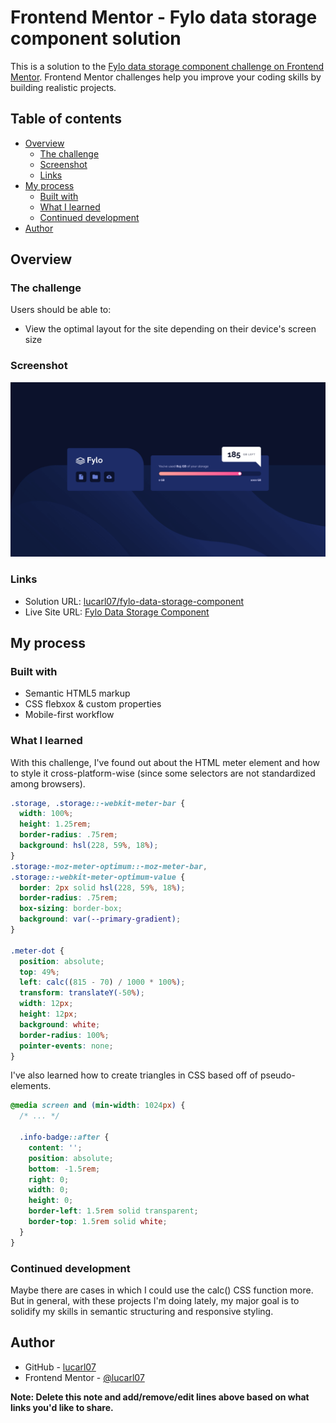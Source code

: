 # Frontend Mentor - Fylo data storage component solution

This is a solution to the [Fylo data storage component challenge on Frontend Mentor](https://www.frontendmentor.io/challenges/fylo-data-storage-component-1dZPRbV5n). Frontend Mentor challenges help you improve your coding skills by building realistic projects. 

## Table of contents

- [Overview](#overview)
  - [The challenge](#the-challenge)
  - [Screenshot](#screenshot)
  - [Links](#links)
- [My process](#my-process)
  - [Built with](#built-with)
  - [What I learned](#what-i-learned)
  - [Continued development](#continued-development)
- [Author](#author)

## Overview

### The challenge

Users should be able to:

- View the optimal layout for the site depending on their device's screen size

### Screenshot

![](./screenshot.png)

### Links

- Solution URL: [lucarl07/fylo-data-storage-component](https://github.com/lucarl07/fylo-data-storage-component/)
- Live Site URL: [Fylo Data Storage Component](https://lucarl07.github.io/fylo-data-storage-component/)

## My process

### Built with

- Semantic HTML5 markup
- CSS flebxox & custom properties
- Mobile-first workflow

### What I learned

With this challenge, I've found out about the HTML meter element and how to style it cross-platform-wise (since some selectors are not standardized among browsers).

```css
.storage, .storage::-webkit-meter-bar {
  width: 100%;
  height: 1.25rem;
  border-radius: .75rem;
  background: hsl(228, 59%, 18%);
}
.storage:-moz-meter-optimum::-moz-meter-bar,
.storage::-webkit-meter-optimum-value {
  border: 2px solid hsl(228, 59%, 18%);
  border-radius: .75rem;
  box-sizing: border-box;
  background: var(--primary-gradient);
}

.meter-dot {
  position: absolute;
  top: 49%;
  left: calc((815 - 70) / 1000 * 100%);
  transform: translateY(-50%);
  width: 12px;
  height: 12px;
  background: white;
  border-radius: 100%;
  pointer-events: none;
}
```

I've also learned how to create triangles in CSS based off of pseudo-elements.

```css
@media screen and (min-width: 1024px) {
  /* ... */

  .info-badge::after {
    content: '';
    position: absolute;
    bottom: -1.5rem;
    right: 0;
    width: 0;
    height: 0;
    border-left: 1.5rem solid transparent;
    border-top: 1.5rem solid white;
  }
}
```

### Continued development

Maybe there are cases in which I could use the calc() CSS function more. But in general, with these projects I'm doing lately, my major goal is to solidify my skills in semantic structuring and responsive styling.

## Author

- GitHub - [lucarl07](https://github.com/lucarl07)
- Frontend Mentor - [@lucarl07](https://www.frontendmentor.io/profile/lucarl07)

**Note: Delete this note and add/remove/edit lines above based on what links you'd like to share.**